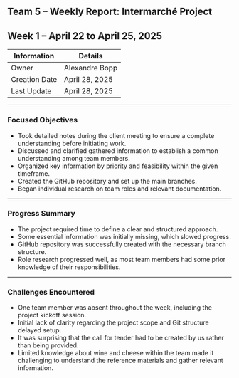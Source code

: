 ## Team 5 – Weekly Report: Intermarché Project  
## Week 1 – April 22 to April 25, 2025  

| Information    | Details           |
| -------------- | ----------------- |
| Owner          | Alexandre Bopp    |
| Creation Date  | April 28, 2025    |
| Last Update    | April 28, 2025    |

---

### Focused Objectives

- Took detailed notes during the client meeting to ensure a complete understanding before initiating work.
- Discussed and clarified gathered information to establish a common understanding among team members.
- Organized key information by priority and feasibility within the given timeframe.
- Created the GitHub repository and set up the main branches.
- Began individual research on team roles and relevant documentation.

---

### Progress Summary

- The project required time to define a clear and structured approach.
- Some essential information was initially missing, which slowed progress.
- GitHub repository was successfully created with the necessary branch structure.
- Role research progressed well, as most team members had some prior knowledge of their responsibilities.

---

### Challenges Encountered

- One team member was absent throughout the week, including the project kickoff session.
- Initial lack of clarity regarding the project scope and Git structure delayed setup.
- It was surprising that the call for tender had to be created by us rather than being provided.
- Limited knowledge about wine and cheese within the team made it challenging to understand the reference materials and gather relevant information.


